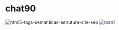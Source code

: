 # chat90

![html5-tags-semanticas-estrutura-site-seo](https://user-images.githubusercontent.com/49458473/154163754-63c140bd-12de-4774-85f4-68b2f279014b.jpg)
![msn1](https://user-images.githubusercontent.com/49458473/154163777-c6705f52-5aba-41ff-b982-38bb0b4ba059.jpg)
